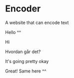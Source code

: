 # Encoder
A website that can encode text

Hello ^^

Hi

Hvordan går det?

It's going pretty okay

Great! Same here ^^
